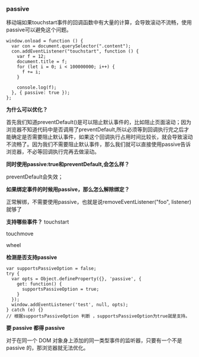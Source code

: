 ### passive

移动端如果touchstart事件的回调函数中有大量的计算，会导致滚动不流畅，使用passive可以避免这个问题。

```
window.onload = function () {
  var con = document.querySelector(".content");
  con.addEventListener("touchstart", function () {
    var f = 12;
    document.title = f;
    for (let i = 0; i < 100000000; i++) {
      f += i;
    }

    console.log(f);
  }, { passive: true });
};
```

**为什么可以优化？**

首先我们知道preventDefault()是可以阻止默认事件的，比如阻止页面滚动；因为浏览器不知道代码中是否调用了preventDefault,所以必须等到回调执行完之后才能确定是否需要阻止默认事件，如果这个回调执行占用时间比较长，就会导致滚动不流畅了。因为我们不需要阻止默认事件，那么我们就可以直接使用passive告诉浏览器，不必等回调执行完再去做滚动。

**同时使用passive:true和preventDefault,会怎么样？**

preventDefault会失效；

**如果绑定事件的时候用passive，那么怎么解除绑定？**

正常解绑，不需要使用passive，也就是说removeEventListener("foo", listener) 就够了

**支持哪些事件？**
touchstart

touchmove

wheel

**检测是否支持passive**

```
var supportsPassiveOption = false;
try {
  var opts = Object.defineProperty({}, 'passive', {
    get: function() {
      supportsPassiveOption = true;
    }
  });
  window.addEventListener('test', null, opts);
} catch (e) {}
// 根据supportsPassiveOption 判断 ，supportsPassiveOption为true就是支持。
```

**要 passive 都得 passive**

对于在同一个 DOM 对象身上添加的同一类型事件的监听器，只要有一个不是 passive 的，那浏览器就无法优化。

